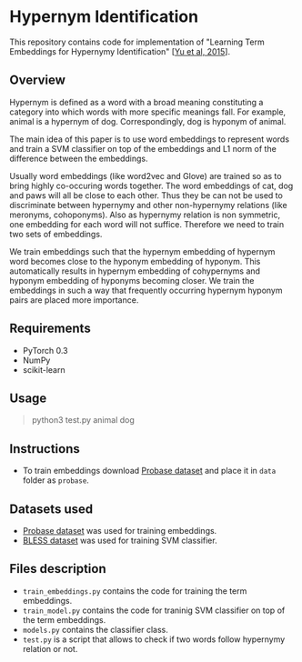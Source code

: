 # Hypernym Identification

This repository contains code for implementation of "Learning Term Embeddings for Hypernymy Identification" [[Yu et al, 2015](https://www.ijcai.org/Proceedings/15/Papers/200.pdf)].

## Overview

Hypernym is defined as a word with a broad meaning constituting a category into which words with more specific meanings fall. For example, animal is a hypernym of dog. Correspondingly, dog is hyponym of animal.


The main idea of this paper is to use word embeddings to represent words and train a SVM classifier on top of the embeddings and L1 norm of the difference between the embeddings.  


Usually word embeddings (like word2vec and Glove) are trained so as to bring highly co-occuring words together. The word embeddings of cat, dog and paws will all be close to each other.  Thus they be can not be used to discriminate between hypernymy and other non-hypernymy relations (like meronyms, cohoponyms). Also as hypernymy relation is non symmetric, one embedding for each word will not suffice. Therefore we need to train two sets of embeddings.  


We train embeddings such that the hypernym embedding of hypernym word becomes close to the hyponym embedding of hyponym. This automatically results in hypernym embedding of cohypernyms and hyponym embedding of hyponyms becoming closer. We train the embeddings in such a way that frequently occurring hypernym hyponym pairs are placed more importance.

## Requirements

* PyTorch 0.3
* NumPy
* scikit-learn

## Usage

> python3 test.py animal dog

## Instructions
* To train embeddings download [Probase dataset](https://concept.research.microsoft.com/Home/Download) and place it in `data` folder as `probase`.

## Datasets used

* [Probase dataset](https://concept.research.microsoft.com/Home/Download) was used for training embeddings.
* [BLESS dataset](https://sites.google.com/site/geometricalmodels/shared-evaluation) was used for training SVM classifier.

## Files description
* `train_embeddings.py` contains the code for training the term embeddings.
* `train_model.py` contains the code for traninig SVM classifier on top of the term embeddings.
* `models.py` contains the classifier class.
* `test.py` is a script that allows to check if two words follow hypernymy relation or not.


